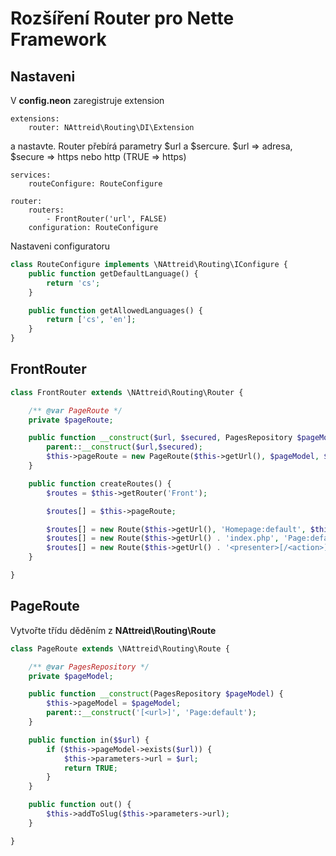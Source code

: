 # Rozšíření Router pro Nette Framework

## Nastaveni
V **config.neon** zaregistruje extension
```neon
extensions:
    router: NAttreid\Routing\DI\Extension
```

a nastavte. Router přebírá parametry $url a $sercure. $url => adresa, $secure => https nebo http (TRUE => https)
```neon
services:
    routeConfigure: RouteConfigure

router:
    routers:
        - FrontRouter('url', FALSE)
    configuration: RouteConfigure
```

Nastaveni configuratoru
```php
class RouteConfigure implements \NAttreid\Routing\IConfigure {
    public function getDefaultLanguage() {
        return 'cs';
    }

    public function getAllowedLanguages() {
        return ['cs', 'en'];
    }
}
```

## FrontRouter
```php
class FrontRouter extends \NAttreid\Routing\Router {

    /** @var PageRoute */
    private $pageRoute;

    public function __construct($url, $secured, PagesRepository $pageModel) {
        parent::__construct($url,$secured);
        $this->pageRoute = new PageRoute($this->getUrl(), $pageModel, $this->getFlag());
    }

    public function createRoutes() {
        $routes = $this->getRouter('Front');

        $routes[] = $this->pageRoute;

        $routes[] = new Route($this->getUrl(), 'Homepage:default', $this->getFlag());
        $routes[] = new Route($this->getUrl() . 'index.php', 'Page:default', Route::ONE_WAY);
        $routes[] = new Route($this->getUrl() . '<presenter>[/<action>]', 'Page:default', $this->getFlag());
    }

}
```

## PageRoute

Vytvořte třídu děděním z **NAttreid\Routing\Route**
```php
class PageRoute extends \NAttreid\Routing\Route {

    /** @var PagesRepository */
    private $pageModel;

    public function __construct(PagesRepository $pageModel) {
        $this->pageModel = $pageModel;
        parent::__construct('[<url>]', 'Page:default');
    }

    public function in($$url) {
        if ($this->pageModel->exists($url)) {
            $this->parameters->url = $url;
            return TRUE;
        }
    }

    public function out() {
        $this->addToSlug($this->parameters->url);
    }

}
```